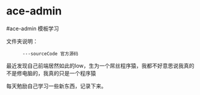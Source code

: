 # ace-admin
#ace-admin 模板学习

   文件夹说明：
   
          ---sourceCode 官方源码
  
   最近发现自己前端居然如此的low，生为一个屌丝程序猿，我都不好意思说我真的不是修电脑的，我真的只是一个程序猿
   
   每天勉励自己学习一些新东西，记录下来。
